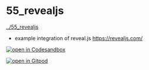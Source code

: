 # 55_revealjs
[../55_revealjs](../55_revealjs)

* example integration of reveal.js https://revealjs.com/

[![open in Codesandbox](../media/codesandbox.svg)](https://codesandbox.io/s/github/MicroWebStacks/astro-examples/tree/main/55_revealjs)

[![open in Gitpod](../media/gitpod.svg)](https://gitpod.io/?on=gitpod#https://github.com/MicroWebStacks/astro-examples/tree/main/55_revealjs)

